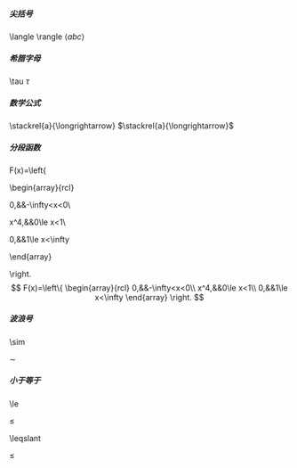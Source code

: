 ##### 尖括号
\langle \rangle 
$\langle abc \rangle$
##### 希腊字母
\tau 
$\tau$

##### 数学公式
\stackrel{a}{\longrightarrow}
$\stackrel{a}{\longrightarrow}$

##### 分段函数

F(x)=\left\{

\begin{array}{rcl}

0,&&-\infty<x<0\\

x^4,&&0\le x<1\\

0,&&1\le x<\infty

\end{array}

\right.
$$
F(x)=\left\{
\begin{array}{rcl}
0,&&-\infty<x<0\\
x^4,&&0\le x<1\\
0,&&1\le x<\infty
\end{array}
\right.
$$

##### 波浪号

\sim

$\sim$

##### 小于等于

\le

$\le$

\leqslant

$\leqslant$

